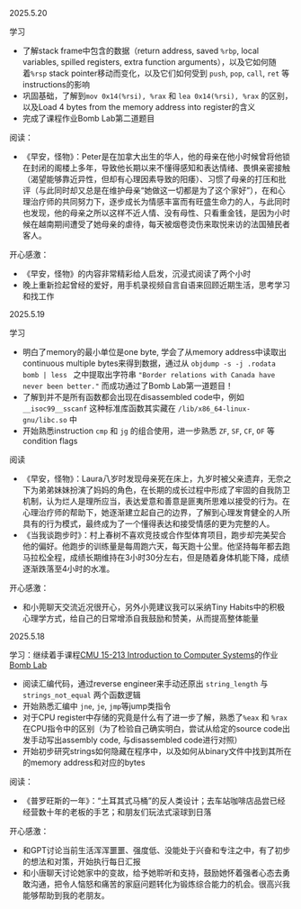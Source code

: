 2025.5.20

学习

- 了解stack frame中包含的数据（return address, saved `%rbp`, local variables, spilled registers, extra function arguments），以及它如何随着`%rsp`  stack pointer移动而变化，以及它们如何受到 `push`, `pop`, `call`, `ret` 等instructions的影响
- 巩固基础，了解到`mov 0x14(%rsi), %rax` 和 `lea 0x14(%rsi), %rax` 的区别，以及Load 4 bytes from the memory address into register的含义
- 完成了课程作业Bomb Lab第二道题目

阅读：

- 《早安，怪物》：Peter是在加拿大出生的华人，他的母亲在他小时候曾将他锁在封闭的阁楼上多年，导致他长期以来不懂得感知和表达情绪、畏惧亲密接触（渴望能够靠近异性，但却有心理因素导致的阳痿）、习惯了母亲的打压和批评（与此同时却又总是在维护母亲“她做这一切都是为了这个家好”），在和心理治疗师的共同努力下，逐步成长为情感丰富而有旺盛生命力的人，与此同时也发现，他的母亲之所以这样不近人情、没有母性、只看重金钱，是因为小时候在越南期间遭受了她母亲的虐待，每天被烟卷烫伤来取悦来访的法国殖民者客人。

开心感激：

- 《早安，怪物》的内容非常精彩给人启发，沉浸式阅读了两个小时
- 晚上重新捡起曾经的爱好，用手机录视频自言自语来回顾近期生活，思考学习和找工作



2025.5.19

学习

- 明白了memory的最小单位是one byte, 学会了从memory address中读取出continuous multiple bytes来得到数据，通过从 `objdump -s -j .rodata bomb | less ` 之中提取出字符串 `"Border relations with Canada have never been better."` 而成功通过了Bomb Lab第一道题目！
- 了解到并不是所有函数都会出现在disassembled code中，例如 `__isoc99__sscanf` 这种标准库函数其实藏在 `/lib/x86_64-linux-gnu/libc.so` 中
- 开始熟悉instruction `cmp` 和 `jg` 的组合使用，进一步熟悉 `ZF`, `SF`, `CF`, `OF` 等condition flags

阅读

- 《早安，怪物》：Laura八岁时发现母亲死在床上，九岁时被父亲遗弃，无奈之下为弟弟妹妹扮演了妈妈的角色，在长期的成长过程中形成了牢固的自我防卫机制，认为烂人是理所应当，表达爱意和善意是匪夷所思难以接受的行为。在心理治疗师的帮助下，她逐渐建立起自己的边界，了解到心理发育健全的人所具有的行为模式，最终成为了一个懂得表达和接受情感的更为完整的人。
- 《当我谈跑步时》：村上春树不喜欢竞技或合作型体育项目，跑步却完美契合他的偏好。他跑步的训练量是每周跑六天，每天跑十公里。他坚持每年都去跑马拉松全程，成绩长期维持在3小时30分左右，但是随着身体机能下降，成绩逐渐跌落至4小时的水准。

开心感激：

- 和小莞聊天交流近况很开心，另外小莞建议我可以采纳Tiny Habits中的积极心理学方式，给自己的日常增添自我鼓励和赞美，从而提高整体能量



2025.5.18

学习：继续着手课程[CMU 15-213 Introduction to Computer Systems](https://www.cs.cmu.edu/afs/cs/academic/class/15213-f15/www/index.html)的作业[Bomb Lab](https://csapp.cs.cmu.edu/3e/bomblab.pdf)

- 阅读汇编代码，通过reverse engineer来手动还原出 `string_length` 与 `strings_not_equal` 两个函数逻辑
- 开始熟悉汇编中 `jne`, `je`, `jmp`等jump类指令
- 对于CPU register中存储的究竟是什么有了进一步了解，熟悉了`%eax` 和 `%rax` 在CPU指令中的区别（为了检验自己确实明白，尝试从给定的source code出发手动写出assembly code, 与disassembled code进行对照）
- 开始初步研究strings如何隐藏在程序中，以及如何从binary文件中找到其所在的memory address和对应的bytes

阅读：

- 《普罗旺斯的一年》：“土耳其式马桶”的反人类设计；去车站咖啡店品尝已经经营数十年的老板的手艺；和朋友们玩法式滚球到日落

开心感激：

- 和GPT讨论当前生活浑浑噩噩、强度低、没能处于兴奋和专注之中，有了初步的想法和对策，开始执行每日汇报
- 和小唐聊天讨论她家中的变故，给予她聆听和支持，鼓励她怀着强者心态去勇敢沟通，把令人恼怒和痛苦的家庭问题转化为锻炼综合能力的机会。很高兴我能够帮助到我的老朋友。